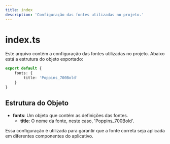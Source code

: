 ```yaml
---
title: index
description: 'Configuração das fontes utilizadas no projeto.'
---
```


# index.ts

Este arquivo contém a configuração das fontes utilizadas no projeto. Abaixo está a estrutura do objeto exportado:

```typescript
export default {
    fonts: {
        title: 'Poppins_700Bold'
    }
}
```

## Estrutura do Objeto

- **fonts**: Um objeto que contém as definições das fontes.
  - **title**: O nome da fonte, neste caso, 'Poppins_700Bold'. 

Essa configuração é utilizada para garantir que a fonte correta seja aplicada em diferentes componentes do aplicativo.